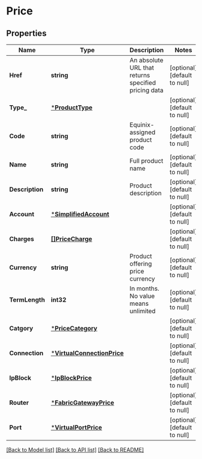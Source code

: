 # Price

## Properties
Name | Type | Description | Notes
------------ | ------------- | ------------- | -------------
**Href** | **string** | An absolute URL that returns specified pricing data | [optional] [default to null]
**Type_** | [***ProductType**](ProductType.md) |  | [optional] [default to null]
**Code** | **string** | Equinix-assigned product code | [optional] [default to null]
**Name** | **string** | Full product name | [optional] [default to null]
**Description** | **string** | Product description | [optional] [default to null]
**Account** | [***SimplifiedAccount**](SimplifiedAccount.md) |  | [optional] [default to null]
**Charges** | [**[]PriceCharge**](PriceCharge.md) |  | [optional] [default to null]
**Currency** | **string** | Product offering price currency | [optional] [default to null]
**TermLength** | **int32** | In months. No value means unlimited | [optional] [default to null]
**Catgory** | [***PriceCategory**](PriceCategory.md) |  | [optional] [default to null]
**Connection** | [***VirtualConnectionPrice**](VirtualConnectionPrice.md) |  | [optional] [default to null]
**IpBlock** | [***IpBlockPrice**](IpBlockPrice.md) |  | [optional] [default to null]
**Router** | [***FabricGatewayPrice**](FabricGatewayPrice.md) |  | [optional] [default to null]
**Port** | [***VirtualPortPrice**](VirtualPortPrice.md) |  | [optional] [default to null]

[[Back to Model list]](../README.md#documentation-for-models) [[Back to API list]](../README.md#documentation-for-api-endpoints) [[Back to README]](../README.md)

